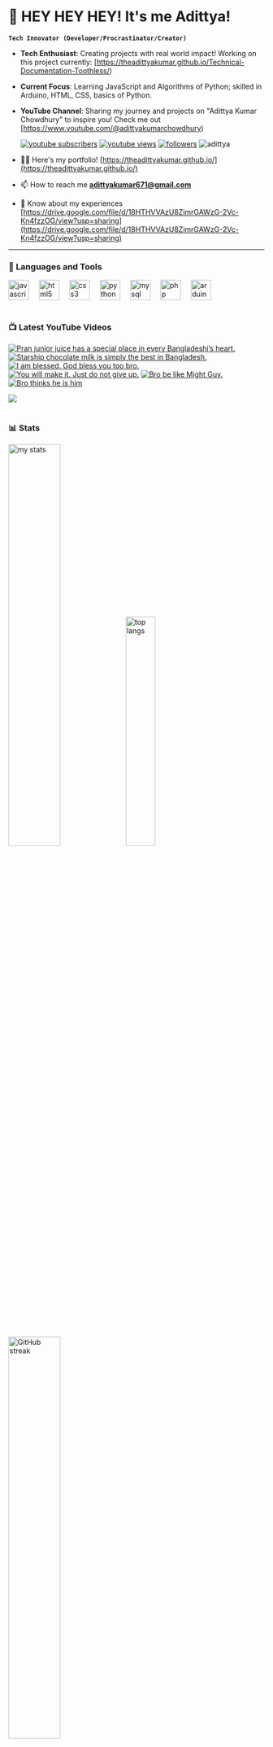 # 👑 HEY HEY HEY! It's me Adittya!

**`Tech Innovator (Developer/Procrastinator/Creator)`**

- **Tech Enthusiast**: Creating projects with real world impact! Working on this project currently: [https://theadittyakumar.github.io/Technical-Documentation-Toothless/)
- **Current Focus**: Learning JavaScript and Algorithms of Python; skilled in Arduino, HTML, CSS, basics of Python.
- **YouTube Channel**: Sharing my journey and projects on "Adittya Kumar Chowdhury" to inspire you! Check me out [https://www.youtube.com/@adittyakumarchowdhury) 

   <p align="left">
      <a href="https://www.youtube.com/channel/UCu68HfYtlcXFI7kNhnSdspA?sub_confirmation=1">
         <img alt="youtube subscribers" title="Subscribe to my YouTube channel" src="https://custom-icon-badges.demolab.com/youtube/channel/subscribers/UCu68HfYtlcXFI7kNhnSdspA?color=%23E05D44&label=SUBSCRIBE&logo=video&logoColor=white&style=for-the-badge&labelColor=CE4630"/></a> 
      <a href="https://www.youtube.com/c/adittyakumarchowdhury">
         <img alt="youtube views" title="YouTube views" src="https://custom-icon-badges.demolab.com/youtube/channel/views/UCu68HfYtlcXFI7kNhnSdspA?color=%23E1AD0E&logo=eye&logoColor=white&style=for-the-badge&labelColor=C79600"/></a> 
      <a href="https://github.com/TheAdittyaKumar?tab=followers">
         <img alt="followers" title="Follow me on Github" src="https://custom-icon-badges.demolab.com/github/followers/TheAdittyaKumar?color=236ad3&labelColor=1155ba&style=for-the-badge&logo=person-add&label=Follow&logoColor=white"/></a>
      <img src="https://komarev.com/ghpvc/?username=TheAdittyaKumar&label=Profile%20views&color=0e75b6&style=flat" alt="adittya" />
   </p>


- 👨‍💻 Here's my portfolio! [https://theadittyakumar.github.io/](https://theadittyakumar.github.io/)

- 📫 How to reach me **adittyakumar671@gmail.com**

- 📄 Know about my experiences [https://drive.google.com/file/d/18HTHVVAzU8ZimrGAWzG-2Vc-Kn4fzzOG/view?usp=sharing](https://drive.google.com/file/d/18HTHVVAzU8ZimrGAWzG-2Vc-Kn4fzzOG/view?usp=sharing)

---

### 🧰 Languages and Tools

<div align="left">
  <img src="https://cdn.jsdelivr.net/gh/devicons/devicon/icons/javascript/javascript-original.svg" height="40" alt="javascript logo"  />
  <img width="12" />
  <img src="https://cdn.jsdelivr.net/gh/devicons/devicon/icons/html5/html5-original.svg" height="40" alt="html5 logo"  />
  <img width="12" />
  <img src="https://cdn.jsdelivr.net/gh/devicons/devicon/icons/css3/css3-original.svg" height="40" alt="css3 logo"  />
  <img width="12" />
  <img src="https://cdn.jsdelivr.net/gh/devicons/devicon/icons/python/python-original.svg" height="40" alt="python logo"  />
  <img width="12" />
  <img src="https://cdn.jsdelivr.net/gh/devicons/devicon/icons/mysql/mysql-original.svg" height="40" alt="mysql logo"  />
  <img width="12" />
  <img src="https://cdn.jsdelivr.net/gh/devicons/devicon/icons/php/php-original.svg" height="40" alt="php logo"  />
  <img width="12" />
  <img src="https://cdn.jsdelivr.net/gh/devicons/devicon/icons/arduino/arduino-original.svg" height="40" alt="arduino logo"  />
</div>


#

### 📺 Latest YouTube Videos

<!-- BEGIN YOUTUBE-CARDS -->
[![Pran junior juice has a special place in every Bangladeshi’s heart.](https://ytcards.demolab.com/?id=6oTWK6lyEBE&title=Pran+junior+juice+has+a+special+place+in+every+Bangladeshi%E2%80%99s+heart.&lang=en&timestamp=1747032058&background_color=%230d1117&title_color=%23ffffff&stats_color=%23dedede&max_title_lines=1&width=250&border_radius=5 "Pran junior juice has a special place in every Bangladeshi’s heart.")](https://www.youtube.com/watch?v=6oTWK6lyEBE)
[![Starship chocolate milk is simply the best in Bangladesh.](https://ytcards.demolab.com/?id=t78w7rKTmxg&title=Starship+chocolate+milk+is+simply+the+best+in+Bangladesh.&lang=en&timestamp=1746958604&background_color=%230d1117&title_color=%23ffffff&stats_color=%23dedede&max_title_lines=1&width=250&border_radius=5 "Starship chocolate milk is simply the best in Bangladesh.")](https://www.youtube.com/watch?v=t78w7rKTmxg)
[![I am blessed. God bless you too bro.](https://ytcards.demolab.com/?id=EuSgffni8og&title=I+am+blessed.+God+bless+you+too+bro.&lang=en&timestamp=1746951905&background_color=%230d1117&title_color=%23ffffff&stats_color=%23dedede&max_title_lines=1&width=250&border_radius=5 "I am blessed. God bless you too bro.")](https://www.youtube.com/watch?v=EuSgffni8og)
[![You will make it. Just do not give up.](https://ytcards.demolab.com/?id=OEEr4Yer9IY&title=You+will+make+it.+Just+do+not+give+up.&lang=en&timestamp=1746891723&background_color=%230d1117&title_color=%23ffffff&stats_color=%23dedede&max_title_lines=1&width=250&border_radius=5 "You will make it. Just do not give up.")](https://www.youtube.com/watch?v=OEEr4Yer9IY)
[![Bro be like Might Guy.](https://ytcards.demolab.com/?id=b1o43xR4tyA&title=Bro+be+like+Might+Guy.&lang=en&timestamp=1746858305&background_color=%230d1117&title_color=%23ffffff&stats_color=%23dedede&max_title_lines=1&width=250&border_radius=5 "Bro be like Might Guy.")](https://www.youtube.com/watch?v=b1o43xR4tyA)
[![Bro thinks he is him](https://ytcards.demolab.com/?id=uemXb91EeWM&title=Bro+thinks+he+is+him&lang=en&timestamp=1746731926&background_color=%230d1117&title_color=%23ffffff&stats_color=%23dedede&max_title_lines=1&width=250&border_radius=5 "Bro thinks he is him")](https://www.youtube.com/watch?v=uemXb91EeWM)
<!-- END YOUTUBE-CARDS -->

[<img src="https://custom-icon-badges.demolab.com/badge/-Subscribe%20For%20More-red?style=for-the-badge&logo=video&logoColor=white"/>](https://www.youtube.com/channel/UCu68HfYtlcXFI7kNhnSdspA?sub_confirmation=1)

#

### 📊 Stats

<div align="left">
  <img alt="my stats" width="45%" src="https://github-readme-stats.vercel.app/api?username=TheAdittyaKumar&show_icons=true&hide_border=true&theme=vision-friendly-dark" />
  <img alt="top langs" width="34%" src="https://github-readme-stats.vercel.app/api/top-langs/?username=TheAdittyaKumar&layout=compact&hide_border=true&theme=vision-friendly-dark" />
  <img alt="GitHub streak" width="45%" src="https://github-readme-streak-stats.herokuapp.com/?user=TheAdittyaKumar&theme=vision-friendly-dark&hide_border=true" />

</div>



<!-- ![GitHub Streak](https://streak-stats.demolab.com?user=TheAdittyaKumar&theme=swift&border_radius=4.5) -->
#

